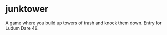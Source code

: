 # junktower

A game where you build up towers of trash and knock them down. Entry for Ludum Dare 49.
